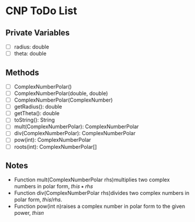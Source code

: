 # CNP ToDo List

## Private Variables
- [ ] radius: double
- [ ] theta: double

## Methods 
- [ ] ComplexNumberPolar()
- [ ] ComplexNumberPolar(double, double)
- [ ] ComplexNumberPolar(ComplexNumber)
- [ ] getRadius(): double
- [ ] getTheta(): double
- [ ] toString(): String
- [ ] mult(ComplexNumberPolar): ComplexNumberPolar
- [ ] div(ComplexNumberPolar): ComplexNumberPolar
- [ ] pow(int): ComplexNumberPolar
- [ ] roots(int): ComplexNumberPolar[]

## Notes
* Function mult(ComplexNumberPolar rhs)multiplies two complex numbers in polar form, 𝑡ℎ𝑖𝑠 ∗ 𝑟ℎ𝑠
* Function div(ComplexNumberPolar rhs)divides two complex numbers in polar form, 𝑡ℎ𝑖𝑠/𝑟ℎ𝑠.
* Function pow(int n)raises a complex number in polar form to the given power, 𝑡ℎ𝑖𝑠𝑛